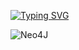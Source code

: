 [![Typing SVG](https://readme-typing-svg.herokuapp.com?color=%2336BCF7&lines=Web+development+in+the+world)](https://git.io/typing-svg)

![Neo4J](https://img.shields.io/badge/Neo4j-008CC1?style=for-the-badge&logo=neo4j&logoColor=white)



<!--
**s-code-dev/s-code-dev** is a ✨ _special_ ✨ repository because its `README.md` (this file) appears on your GitHub profile.

Here are some ideas to get you started:

- 🔭 I’m currently working on ...
- 🌱 I’m currently learning ...
- 👯 I’m looking to collaborate on ...
- 🤔 I’m looking for help with ...
- 💬 Ask me about ...
- 📫 How to reach me: ...
- 😄 Pronouns: ...
- ⚡ Fun fact: ...
-->
